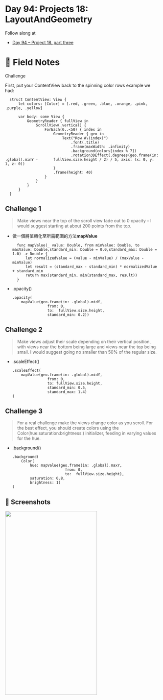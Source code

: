 # Day 94: Projects 18: LayoutAndGeometry

Follow along at 
- [Day 94 – Project 18, part three][1]

# 📒 Field Notes

Challenge

First, put your ContentView back to the spinning color rows example we had:

      struct ContentView: View {
          let colors: [Color] = [.red, .green, .blue, .orange, .pink, .purple, .yellow]
      
          var body: some View {
              GeometryReader { fullView in
                  ScrollView(.vertical) {
                      ForEach(0..<50) { index in
                          GeometryReader { geo in
                              Text("Row #\(index)")
                                  .font(.title)
                                  .frame(maxWidth: .infinity)
                                  .background(colors[index % 7])
                                  .rotation3DEffect(.degrees(geo.frame(in: .global).minY -       fullView.size.height / 2) / 5, axis: (x: 0, y: 1, z: 0))
                          }
                          .frame(height: 40)
                      }
                  }
              }
          }
      }
 
 
## Challenge 1

>Make views near the top of the scroll view fade out to 0 opacity – I would suggest starting at about 200 points from the top.

- 做一個將值轉化至所需範圍的方法**mapValue**

        func mapValue(_ value: Double, from minValue: Double, to maxValue: Double,standard_min: Double = 0.0,standard_max: Double = 1.0) -> Double {
            let normalizedValue = (value - minValue) / (maxValue - minValue)
            let result = (standard_max - standard_min) * normalizedValue + standard_min
            return max(standard_min, min(standard_max, result))
        }
        
- .opacity()

      .opacity(
          mapValue(geo.frame(in: .global).midY,
                      from: 0,
                      to:  fullView.size.height,
                      standard_min: 0.2))


## Challenge 2

>Make views adjust their scale depending on their vertical position, with views near the bottom being large and views near the top being small. I would suggest going no smaller than 50% of the regular size.

- .scaleEffect()

      .scaleEffect(
          mapValue(geo.frame(in: .global).midY,
                      from: 0,
                      to: fullView.size.height,
                      standard_min: 0.5,
                      standard_max: 1.4)
      )


## Challenge 3

>For a real challenge make the views change color as you scroll. For the best effect, you should create colors using the Color(hue:saturation:brightness:) initializer, feeding in varying values for the hue.

- .background()

      .background(
          Color(
              hue: mapValue(geo.frame(in: .global).maxY,
                              from: 0,
                              to:  fullView.size.height),
              saturation: 0.8,
              brightness: 1)
      )


## 📸 Screenshots

<img width="300" height="600" src="https://github.com/VisionAce/Screenshoots/blob/main/Simulator%20Screen%20Recording%20-%20iPhone%2015%20Pro%20-%202023-12-15%20at%2020.33.26.gif"/>



[1]: https://www.hackingwithswift.com/100/swiftui/94
